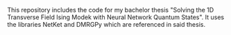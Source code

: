 This repository includes the code for my bachelor thesis "Solving the 1D Transverse Field Ising Modek with Neural Network Quantum States".
It uses the libraries NetKet and DMRGPy which are referenced in said thesis. 
